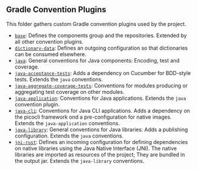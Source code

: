<!--
SPDX-FileCopyrightText: 2023 Antoine Belvire
SPDX-License-Identifier: GPL-3.0-or-later
-->

## Gradle Convention Plugins

This folder gathers custom Gradle convention plugins used by the project.

- [`base`][]: Defines the components group and the repositories. Extended by all other
  convention plugins.
- [`dictionary-data`][]: Defines an outgoing configuration so that dictionaries can be consumed
  elsewhere.
- [`java`][]: General conventions for Java components: Encoding, test and coverage.
- [`java-acceptance-tests`][]: Adds a dependency on Cucumber for BDD-style tests. Extends the `java`
  conventions.
- [`java-aggregate-coverage-tests`][]: Conventions for modules producing or aggregating test
  coverage on other modules.
- [`java-application`][]: Conventions for Java applications. Extends the `java` convention plugin.
- [`java-cli`][]: Conventions for Java CLI applications. Adds a dependency on the picocli framework
  ond a pre-configuration for native images. Extends the `java-application` conventions.
- [`java-library`][]: General conventions for Java libraries: Adds a publishing configuration.
  Extends the `java` conventions.
- [`jni-rust`][]: Defines an incoming configuration for defining dependencies on native
  libraries using the Java Native Interface (JNI). The native libraries are imported as
  resources of the project; They are bundled in the output jar. Extends the `java-library`
  conventions.

<!-- Links -->

[`base`]: src/main/kotlin/re.belv.croiseur.base.gradle.kts

[`dictionary-data`]: src/main/kotlin/re.belv.croiseur.dictionary-data.gradle.kts

[`java-acceptance-tests`]: src/main/kotlin/re.belv.croiseur.java-acceptance-tests.gradle.kts

[`java-aggregate-coverage-tests`]: src/main/kotlin/re.belv.croiseur.java-aggregate-coverage.gradle.kts

[`java-application`]: src/main/kotlin/re.belv.croiseur.java-application.gradle.kts

[`java-cli`]: src/main/kotlin/re.belv.croiseur.java-cli.gradle.kts

[`java`]: src/main/kotlin/re.belv.croiseur.java.gradle.kts

[`java-library`]: src/main/kotlin/re.belv.croiseur.java-library.gradle.kts

[`jni-rust`]: src/main/kotlin/re.belv.croiseur.jni-rust.gradle.kts
